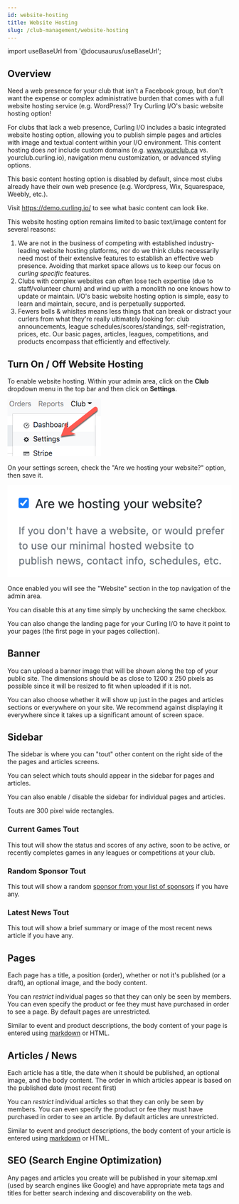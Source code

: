 ```yaml
---
id: website-hosting
title: Website Hosting
slug: /club-management/website-hosting
---
```

import useBaseUrl from '@docusaurus/useBaseUrl';

## Overview

Need a web presence for your club that isn't a Facebook group, but don't want the expense or complex administrative burden that comes with a full website hosting service (e.g. WordPress)?  Try Curling I/O's basic website hosting option!

For clubs that lack a web presence, Curling I/O includes a basic integrated website hosting option, allowing you to publish simple pages and articles with image and textual content within your I/O environment.  This content hosting does *not* include custom domains (e.g. www.yourclub.ca vs. yourclub.curling.io), navigation menu customization, or advanced styling options.

This basic content hosting option is disabled by default, since most clubs already have their own web presence (e.g. Wordpress, Wix, Squarespace, Weebly, etc.).

Visit https://demo.curling.io/ to see what basic content can look like.

This website hosting option remains limited to basic text/image content for several reasons:

1. We are not in the business of competing with established industry-leading website hosting platforms, nor do we think clubs necessarily need most of their extensive features to establish an effective web presence. Avoiding that market space allows us to keep our focus on *curling specific* features.
2. Clubs with complex websites can often lose tech expertise (due to staff/volunteer churn) and wind up with a monolith no one knows how to update or maintain.  I/O's basic website hosting option is simple, easy to learn and maintain, secure, and is perpetually supported.
3. Fewers bells & whisltes means less things that can break or distract your curlers from what they're really ultimately looking for: club announcements, league schedules/scores/standings, self-registration, prices, etc.  Our basic pages, articles, leagues, competitions, and products encompass that efficiently and effectively.


## Turn On / Off Website Hosting

To enable website hosting. Within your admin area, click on the **Club** dropdown menu in the top bar and then click on **Settings**.

![Settings Navigation](/img/docs/club-management/settings/navigation.png)

On your settings screen, check the "Are we hosting your website?" option, then save it.

![Settings Website Hosting](/img/docs/club-management/settings/website-hosting.png)

Once enabled you will see the "Website" section in the top navigation of the admin area.

You can disable this at any time simply by unchecking the same checkbox.

You can also change the landing page for your Curling I/O to have it point to your pages (the first page in your pages collection).


## Banner

You can upload a banner image that will be shown along the top of your public site.
The dimensions should be as close to 1200 x 250 pixels as possible since it will be resized to fit when uploaded if it is not.

You can also choose whether it will show up just in the pages and articles sections or everywhere on your site.
We recommend against displaying it everywhere since it takes up a significant amount of screen space.


## Sidebar

The sidebar is where you can "tout" other content on the right side of the the pages and articles screens.

You can select which touts should appear in the sidebar for pages and articles.

You can also enable / disable the sidebar for individual pages and articles.

Touts are 300 pixel wide rectangles.

### Current Games Tout

This tout will show the status and scores of any active, soon to be active, or recently completes games in any leagues or competitions at your club.

### Random Sponsor Tout

This tout will show a random [sponsor from your list of sponsors](/docs/club-management/sponsors) if you have any.

### Latest News Tout

This tout will show a brief summary or image of the most recent news article if you have any.


## Pages

Each page has a title, a position (order), whether or not it's published (or a draft), an optional image, and the body content.

You can *restrict* individual pages so that they can only be seen by members. You can even specify the product or fee they must have purchased in order to see a page.
By default pages are unrestricted.

Similar to event and product descriptions, the body content of your page is entered using [markdown](https://www.markdownguide.org/cheat-sheet/) or HTML.


## Articles / News

Each article has a title, the date when it should be published, an optional image, and the body content.
The order in which articles appear is based on the published date (most recent first)

You can *restrict* individual articles so that they can only be seen by members. You can even specify the product or fee they must have purchased in order to see an article.  By default articles are unrestricted.

Similar to event and product descriptions, the body content of your article is entered using [markdown](https://www.markdownguide.org/cheat-sheet/) or HTML.

## SEO (Search Engine Optimization)

Any pages and articles you create will be published in your sitemap.xml (used by search engines like Google) and have appropriate meta tags and titles for better search indexing and discoverability on the web.
